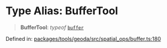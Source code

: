 # Type Alias: BufferTool

> **BufferTool**: *typeof* [`buffer`](../variables/buffer.md)

Defined in: [packages/tools/geoda/src/spatial\_ops/buffer.ts:180](https://github.com/GeoDaCenter/openassistant/blob/dc72d81a35cf8e46295657303846fbb4ad891993/packages/tools/geoda/src/spatial_ops/buffer.ts#L180)
